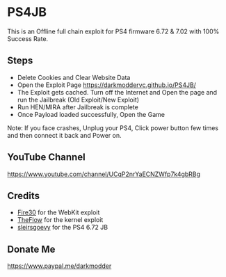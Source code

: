 # PS4JB

This is an Offline full chain exploit for PS4 firmware 6.72 & 7.02 with 100% Success Rate.

## Steps

* Delete Cookies and Clear Website Data
* Open the Exploit Page https://darkmoddervc.github.io/PS4JB/
* The Exploit gets cached. Turn off the Internet and Open the page and run the Jailbreak (Old Exploit/New Exploit)
* Run HEN/MIRA after Jailbreak is complete
* Once Payload loaded successfully, Open the Game

Note: If you face crashes, Unplug your PS4, Click power button few times and then connect it back and Power on.

## YouTube Channel

https://www.youtube.com/channel/UCqP2nrYaECNZWfp7k4gbRBg

## Credits

* [Fire30](https://github.com/Fire30/bad_hoist) for the WebKit exploit
* [TheFlow](https://hackerone.com/reports/826026) for the kernel exploit
* [sleirsgoevy](https://github.com/sleirsgoevy/ps4jb) for the PS4 6.72 JB

## Donate Me

https://www.paypal.me/darkmodder
